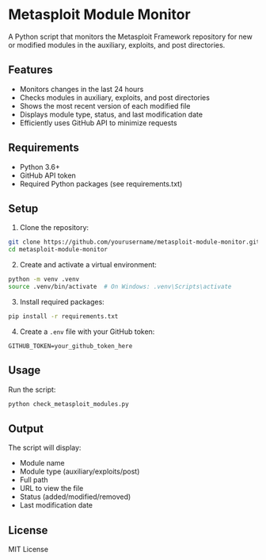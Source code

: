 # Metasploit Module Monitor

A Python script that monitors the Metasploit Framework repository for new or modified modules in the auxiliary, exploits, and post directories.

## Features

- Monitors changes in the last 24 hours
- Checks modules in auxiliary, exploits, and post directories
- Shows the most recent version of each modified file
- Displays module type, status, and last modification date
- Efficiently uses GitHub API to minimize requests

## Requirements

- Python 3.6+
- GitHub API token
- Required Python packages (see requirements.txt)

## Setup

1. Clone the repository:
```bash
git clone https://github.com/yourusername/metasploit-module-monitor.git
cd metasploit-module-monitor
```

2. Create and activate a virtual environment:
```bash
python -m venv .venv
source .venv/bin/activate  # On Windows: .venv\Scripts\activate
```

3. Install required packages:
```bash
pip install -r requirements.txt
```

4. Create a `.env` file with your GitHub token:
```
GITHUB_TOKEN=your_github_token_here
```

## Usage

Run the script:
```bash
python check_metasploit_modules.py
```

## Output

The script will display:
- Module name
- Module type (auxiliary/exploits/post)
- Full path
- URL to view the file
- Status (added/modified/removed)
- Last modification date

## License

MIT License
